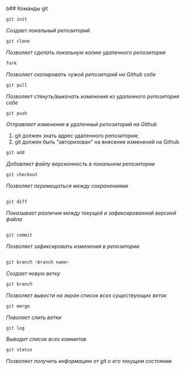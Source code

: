 b## Команды git

```sh  
git init 
``` 
*Создает локальный репозиторий*


```sh 
git clone
```
*Позволяет сделать локальную копию удаленного репозитория*

```sh
fork
```
*Позволяет скопировать чужой репозиторий на Github себе*

```sh
git pull
```
*Позволяет стянуть/выкачать изменения из удаленного репозитория себе*

```sh
git push
```

*Отправляет изменения в удаленный репозиторий на Github*
1. git должен знать адрес удаленного репозитория;
2. git должен быть "авторизован" на внесение изменений на Github


```sh
git add
```
*Добавляет файлу версионность в локальном репозитории*

```sh
git checkout
```
*Позволяет перемещаться между сохранениями*

```sh

git diff

```
*Показывает различия между текущей и зафиксированной версией файла* 

```sh

git commit

```

*Позволяет зафиксировать изменения в репозитории*

```sh

git branch <branch name>

```

*Создает новую ветку*

```sh
git branch
```

*Позволяет вывести на экран список всех существующих веток*

```sh
git merge
```

*Поволяет слить ветки*

```sh
git log
```

*Выводит список всех коммитов*

```sh
git status
```
*Позволяет получить информацию от git о его текущем состоянии*